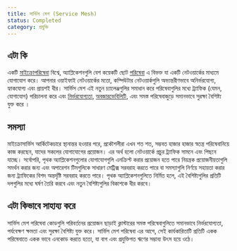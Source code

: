 ```yaml
---
title: সার্ভিস মেশ (Service Mesh)
status: Completed
category: প্রযুক্তি
---
```


## এটা কি
একটি [মাইক্রোপরিষেবা](/bn/microservices-architecture/) বিশ্বে, অ্যাপ্লিকেশনগুলি বেশ কয়েকটি ছোট [পরিষেবা](/bn/service/) এ বিভক্ত যা একটি নেটওয়ার্কের মাধ্যমে যোগাযোগ করে।
আপনার ওয়াইফাই নেটওয়ার্কের মতো, কম্পিউটার নেটওয়ার্কগুলি অভ্যন্তরীণভাবে অনির্ভরযোগ্য, হ্যাকযোগ্য এবং প্রায়শই ধীর। সার্ভিস মেশ এই নতুন চ্যালেঞ্জগুলির সমাধান করে
পরিষেবাগুলির মধ্যে ট্র্যাফিক (যেমন, যোগাযোগ) পরিচালনা করে এবং [নির্ভরযোগ্যতা](/bn/reliability/), [অবজারভেবিলিটি](/bn/observability/), এবং
সমস্ত পরিষেবাজুড়ে সমানভাবে সুরক্ষা বৈশিষ্ট্য যুক্ত করে ।

## সমস্যা
মাইক্রোসার্ভিস আর্কিটেকচারে স্থানান্তর হওয়ার পরে, প্রকৌশলীরা এখন শত শত, সম্ভবত হাজার হাজার স্বতন্ত্র পরিষেবানিয়ে কাজ করছেন, যাদের সকলের যোগাযোগের প্রয়োজন।
এর অর্থ হলো নেটওয়ার্কে প্রচুর ট্র্যাফিক সামনে এবং পিছনে যাচ্ছে। সর্বোপরি, পৃথক অ্যাপ্লিকেশনগুলোর যোগাযোগগুলি এনক্রিপ্ট করার প্রয়োজন হতে পারে নিয়ন্ত্রক প্রয়োজনীয়তাগুলি সমর্থন করার জন্য এবং
অপারেশন টিমগুলিকে সাধারণ মেট্রিক্স সরবরাহ করতে পারে বা সমস্যাগুলি নির্ণয়ে সহায়তা করার জন্য ট্র্যাফিকের বিশদ অন্তর্দৃষ্টি সরবরাহ করতে পারে। পৃথক অ্যাপ্লিকেশনগুলিতে নির্মিত হলে,
এই বৈশিষ্ট্যগুলির প্রতিটি দলগুলির মধ্যে ঘর্ষণ তৈরি করবে এবং নতুন বৈশিষ্ট্যগুলির বিকাশকে ধীর করবে।

## এটা কিভাবে সাহায্য করে
সার্ভিস মেশ পরিষেবা কোডগুলি পরিবর্তনের প্রয়োজন ছাড়াই ক্লাস্টারের সমস্ত পরিষেবাগুলিতে সমানভাবে নির্ভরযোগ্যতা, পর্যবেক্ষণ ক্ষমতা এবং সুরক্ষা বৈশিষ্ট্য যুক্ত করে।
সার্ভিস মেশ পরিষেবা এর আগে, সেই কার্যকারিতাটি প্রতিটি একক পরিষেবাতে একক ভাবে এনকোড করতে হতো, যা বাগ এবং প্রযুক্তিগত ঋণের সম্ভাব্য উৎস হয়ে ওঠে।
